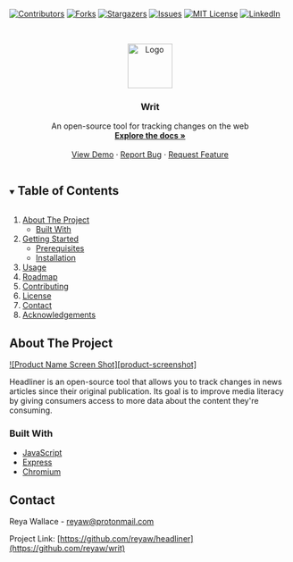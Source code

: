 <!--
*** Thanks for checking out the Best-README-Template. If you have a suggestion
*** that would make this better, please fork the repo and create a pull request
*** or simply open an issue with the tag "enhancement".
*** Thanks again! Now go create something AMAZING! :D
***
***
***
*** To avoid retyping too much info. Do a search and replace for the following:
*** reyaw, headliner, twitter_handle, reyaw@protonmail.com, Headliner, project_description
-->



<!-- PROJECT SHIELDS -->
<!--
*** I'm using markdown "reference style" links for readability.
*** Reference links are enclosed in brackets [ ] instead of parentheses ( ).
*** See the bottom of this document for the declaration of the reference variables
*** for contributors-url, forks-url, etc. This is an optional, concise syntax you may use.
*** https://www.markdownguide.org/basic-syntax/#reference-style-links
-->
[![Contributors][contributors-shield]][contributors-url]
[![Forks][forks-shield]][forks-url]
[![Stargazers][stars-shield]][stars-url]
[![Issues][issues-shield]][issues-url]
[![MIT License][license-shield]][license-url]
[![LinkedIn][linkedin-shield]][linkedin-url]



<!-- PROJECT LOGO -->
<br />
<p align="center">
  <a href="https://github.com/reyaw/writ">
    <img src="images/logo.png" alt="Logo" width="80" height="80">
  </a>

  <h3 align="center">Writ</h3>

  <p align="center">
  An open-source tool for tracking changes on the web
    <br />
    <a href="https://github.com/reyaw/headliner"><strong>Explore the docs »</strong></a>
    <br />
    <br />
    <a href="https://github.com/reyaw/headliner">View Demo</a>
    ·
    <a href="https://github.com/reyaw/headliner/issues">Report Bug</a>
    ·
    <a href="https://github.com/reyaw/headliner/issues">Request Feature</a>
  </p>
</p>



<!-- TABLE OF CONTENTS -->
<details open="open">
  <summary><h2 style="display: inline-block">Table of Contents</h2></summary>
  <ol>
    <li>
      <a href="#about-the-project">About The Project</a>
      <ul>
        <li><a href="#built-with">Built With</a></li>
      </ul>
    </li>
    <li>
      <a href="#getting-started">Getting Started</a>
      <ul>
        <li><a href="#prerequisites">Prerequisites</a></li>
        <li><a href="#installation">Installation</a></li>
      </ul>
    </li>
    <li><a href="#usage">Usage</a></li>
    <li><a href="#roadmap">Roadmap</a></li>
    <li><a href="#contributing">Contributing</a></li>
    <li><a href="#license">License</a></li>
    <li><a href="#contact">Contact</a></li>
    <li><a href="#acknowledgements">Acknowledgements</a></li>
  </ol>
</details>



<!-- ABOUT THE PROJECT -->
## About The Project

[![Product Name Screen Shot][product-screenshot]](https://example.com)

Headliner is an open-source tool that allows you to track changes in news articles since their original publication.  Its goal is to improve media literacy by giving consumers access to more data about the content they're consuming.


### Built With

* [JavaScript](https://developer.mozilla.org/en-US/docs/Web/JavaScript)
* [Express](https://expressjs.com/)
* [Chromium](https://www.chromium.org/)
<!-- * []()
* []() -->



<!-- CONTACT -->
## Contact

Reya Wallace -  reyaw@protonmail.com

Project Link: [https://github.com/reyaw/headliner](https://github.com/reyaw/writ)





<!-- MARKDOWN LINKS & IMAGES -->
<!-- https://www.markdownguide.org/basic-syntax/#reference-style-links -->
[contributors-shield]: https://img.shields.io/github/contributors/reyaw/repo.svg?style=for-the-badge
[contributors-url]: https://github.com/reyaw/repo/graphs/contributors
[forks-shield]: https://img.shields.io/github/forks/reyaw/repo.svg?style=for-the-badge
[forks-url]: https://github.com/reyaw/repo/network/members
[stars-shield]: https://img.shields.io/github/stars/reyaw/repo.svg?style=for-the-badge
[stars-url]: https://github.com/reyaw/repo/stargazers
[issues-shield]: https://img.shields.io/github/issues/reyaw/repo.svg?style=for-the-badge
[issues-url]: https://github.com/reyaw/repo/issues
[license-shield]: https://img.shields.io/github/license/reyaw/repo.svg?style=for-the-badge
[license-url]: https://github.com/reyaw/repo/blob/master/LICENSE.txt
[linkedin-shield]: https://img.shields.io/badge/-LinkedIn-black.svg?style=for-the-badge&logo=linkedin&colorB=555
[linkedin-url]: https://linkedin.com/in/reyaw